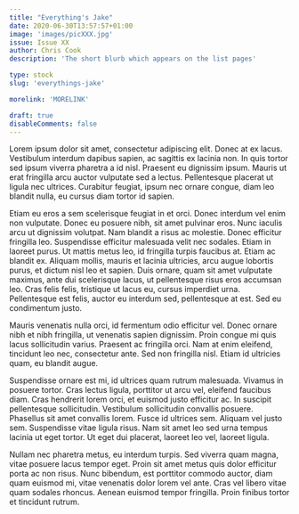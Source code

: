 ```yaml
---
title: "Everything's Jake"
date: 2020-06-30T13:57:57+01:00
image: 'images/picXXX.jpg'
issue: Issue XX
author: Chris Cook
description: 'The short blurb which appears on the list pages'

type: stock
slug: 'everythings-jake'

morelink: 'MORELINK'

draft: true
disableComments: false
---
```


Lorem ipsum dolor sit amet, consectetur adipiscing elit. Donec at ex lacus. Vestibulum interdum dapibus sapien, ac sagittis ex lacinia non. In quis tortor sed ipsum viverra pharetra a id nisl. Praesent eu dignissim ipsum. Mauris ut erat fringilla arcu auctor vulputate sed a lectus. Pellentesque placerat ut ligula nec ultrices. Curabitur feugiat, ipsum nec ornare congue, diam leo blandit nulla, eu cursus diam tortor id sapien.

Etiam eu eros a sem scelerisque feugiat in et orci. Donec interdum vel enim non vulputate. Donec eu posuere nibh, sit amet pulvinar eros. Nunc iaculis arcu ut dignissim volutpat. Nam blandit a risus ac molestie. Donec efficitur fringilla leo. Suspendisse efficitur malesuada velit nec sodales. Etiam in laoreet purus. Ut mattis metus leo, id fringilla turpis faucibus at. Etiam ac blandit ex. Aliquam mollis, mauris et lacinia ultricies, arcu augue lobortis purus, et dictum nisl leo et sapien. Duis ornare, quam sit amet vulputate maximus, ante dui scelerisque lacus, ut pellentesque risus eros accumsan leo. Cras felis felis, tristique ut lacus eu, cursus imperdiet urna. Pellentesque est felis, auctor eu interdum sed, pellentesque at est. Sed eu condimentum justo.

Mauris venenatis nulla orci, id fermentum odio efficitur vel. Donec ornare nibh et nibh fringilla, ut venenatis sapien dignissim. Proin congue mi quis lacus sollicitudin varius. Praesent ac fringilla orci. Nam at enim eleifend, tincidunt leo nec, consectetur ante. Sed non fringilla nisl. Etiam id ultricies quam, eu blandit augue.

Suspendisse ornare est mi, id ultrices quam rutrum malesuada. Vivamus in posuere tortor. Cras lectus ligula, porttitor ut arcu vel, eleifend faucibus diam. Cras hendrerit lorem orci, et euismod justo efficitur ac. In suscipit pellentesque sollicitudin. Vestibulum sollicitudin convallis posuere. Phasellus sit amet convallis lorem. Fusce id ultrices sem. Aliquam vel justo sem. Suspendisse vitae ligula risus. Nam sit amet leo sed urna tempus lacinia ut eget tortor. Ut eget dui placerat, laoreet leo vel, laoreet ligula.

Nullam nec pharetra metus, eu interdum turpis. Sed viverra quam magna, vitae posuere lacus tempor eget. Proin sit amet metus quis dolor efficitur porta ac non risus. Nunc bibendum, est porttitor commodo auctor, diam quam euismod mi, vitae venenatis dolor lorem vel ante. Cras vel libero vitae quam sodales rhoncus. Aenean euismod tempor fringilla. Proin finibus tortor et tincidunt rutrum.